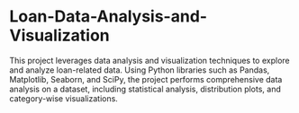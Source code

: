 # Loan-Data-Analysis-and-Visualization
This project leverages data analysis and visualization techniques to explore and analyze loan-related data. Using Python libraries such as Pandas, Matplotlib, Seaborn, and SciPy, the project performs comprehensive data analysis on a dataset, including statistical analysis, distribution plots, and category-wise visualizations.
